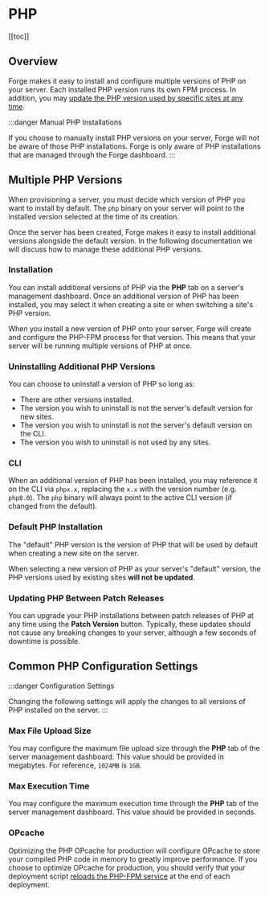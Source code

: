 # PHP

[[toc]]

## Overview

Forge makes it easy to install and configure multiple versions of PHP on your server. Each installed PHP version runs its own FPM process. In addition, you may [update the PHP version used by specific sites at any time](/1.0/sites/management.html#php).

:::danger Manual PHP Installations

If you choose to manually install PHP versions on your server, Forge will not be aware of those PHP installations. Forge is only aware of PHP installations that are managed through the Forge dashboard.
:::

## Multiple PHP Versions

When provisioning a server, you must decide which version of PHP you want to install by default. The `php` binary on your server will point to the installed version selected at the time of its creation.

Once the server has been created, Forge makes it easy to install additional versions alongside the default version. In the following documentation we will discuss how to manage these additional PHP versions.

### Installation

You can install additional versions of PHP via the **PHP** tab on a server's management dashboard. Once an additional version of PHP has been installed, you may select it when creating a site or when switching a site's PHP version.

When you install a new version of PHP onto your server, Forge will create and configure the PHP-FPM process for that version. This means that your server will be running multiple versions of PHP at once.

### Uninstalling Additional PHP Versions

You can choose to uninstall a version of PHP so long as:

- There are other versions installed.
- The version you wish to uninstall is not the server's default version for new sites.
- The version you wish to uninstall is not the server's default version on the CLI.
- The version you wish to uninstall is not used by any sites.

### CLI

When an additional version of PHP has been installed, you may reference it on the CLI via `phpx.x`, replacing the `x.x` with the version number (e.g. `php8.0`). The `php` binary will always point to the active CLI version (if changed from the default).

### Default PHP Installation

The "default" PHP version is the version of PHP that will be used by default when creating a new site on the server.

When selecting a new version of PHP as your server's "default" version, the PHP versions used by existing sites **will not be updated**.

### Updating PHP Between Patch Releases

You can upgrade your PHP installations between patch releases of PHP at any time using the **Patch Version** button. Typically, these updates should not cause any breaking changes to your server, although a few seconds of downtime is possible.

## Common PHP Configuration Settings

:::danger Configuration Settings

Changing the following settings will apply the changes to all versions of PHP installed on the server.
:::

### Max File Upload Size

You may configure the maximum file upload size through the **PHP** tab of the server management dashboard. This value should be provided in megabytes. For reference, `1024MB` is `1GB`.

### Max Execution Time

You may configure the maximum execution time through the **PHP** tab of the server management dashboard. This value should be provided in seconds.

### OPcache

Optimizing the PHP OPcache for production will configure OPcache to store your compiled PHP code in memory to greatly improve performance. If you choose to optimize OPcache for production, you should verify that your deployment script [reloads the PHP-FPM service](/1.0/servers/cookbook.html#restarting-php-fpm) at the end of each deployment.
